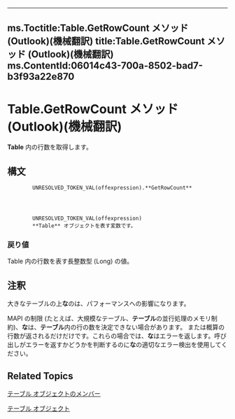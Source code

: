 

---
ms.Toctitle:Table.GetRowCount メソッド (Outlook)(機械翻訳)
title:Table.GetRowCount メソッド (Outlook)(機械翻訳)
ms.ContentId:06014c43-700a-8502-bad7-b3f93a22e870
---
# Table.GetRowCount メソッド (Outlook)(機械翻訳)




**Table** 内の行数を取得します。

## 構文

            UNRESOLVED_TOKEN_VAL(offexpression).**GetRowCount**




            UNRESOLVED_TOKEN_VAL(offexpression)
            **Table** オブジェクトを表す変数です。

### 戻り値
Table 内の行数を表す長整数型 (Long) の値。





## 注釈
大きなテーブルの上**な**のは、パフォーマンスへの影響になります。







MAPI の制限 (たとえば、大規模なテーブル、**テーブル**の並行処理のメモリ制約)、**な**は、**テーブル**内の行の数を決定できない場合があります。 または概算の行数が返されるだけだけです。これらの場合では、**な**はエラーを返します。呼び出しがエラーを返すかどうかを判断するのに**な**の適切なエラー検出を使用してください。



## Related Topics

[テーブル オブジェクトのメンバー](bd9db35d-0738-22cf-a936-425d5a0ead87.md)

[テーブル オブジェクト](0affaafd-93fe-227a-acee-e09a86cadc20.md)




